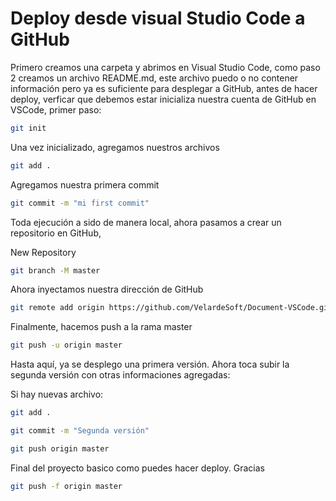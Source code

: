 # Deploy desde visual Studio Code a GitHub

Primero creamos una carpeta y abrimos en Visual Studio Code, como paso 2 creamos un archivo README.md, este archivo puedo o no contener información pero ya es suficiente para desplegar a GitHub, antes de hacer deploy, verficar que debemos estar inicializa nuestra cuenta de GitHub en VSCode, primer paso: 

```sh
git init
```

Una vez inicializado, agregamos nuestros archivos

```sh
git add .
```

Agregamos nuestra primera commit

```sh
git commit -m "mi first commit"
```

Toda ejecución a sido de manera local, ahora pasamos a crear un repositorio en GitHub, 

New Repository

```sh
git branch -M master
```

Ahora inyectamos nuestra dirección de GitHub

```sh
git remote add origin https://github.com/VelardeSoft/Document-VSCode.git
```

Finalmente, hacemos push a la rama master

```sh
git push -u origin master
```


Hasta aquí, ya se desplego una primera versión. Ahora toca subir la segunda versión con otras informaciones agregadas: 

Si hay nuevas archivo: 

```sh
git add .
```

```sh
git commit -m "Segunda versión"
```

```sh
git push origin master
```

Final del proyecto basico como puedes hacer deploy. Gracias

```sh
git push -f origin master
```